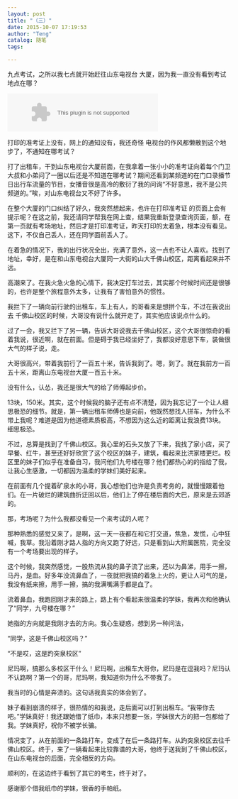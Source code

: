 ```yaml
---
layout: post
title: "（三）"
date: 2015-10-07 17:19:53
author: "Teng"
catalog: 随笔
tags: 

---
```

九点考试，之所以我七点就开始赶往山东电视台 大厦，因为我一直没有看到考试地点在哪？

<embed height="86" width="340" invokeurls="false" src="http://music.163.com/style/swf/widget.swf?sid=26508242&amp;type=2&amp;auto=1&amp;width=320&amp;height=66" wmode="transparent">

打印的准考证上没有，网上的通知没有，我还奇怪 电视台的作风都懒散到这个地步了，不通知在哪考试？

打了出租车，干到山东电视台大厦前面，在我拿着一张小小的准考证向着每个门卫大叔和小弟问了一圈以后还是不知道在哪考试？期间还看到某频道的在门口录播节日出行车流量的节目，女播音很是高冷的敷衍了我的问询“不好意思，我不是公共频道的。”唉，对山东电视台又不好了许多。

在整个大厦的门口纠结了好久，我突然想起来，也许在打印准考证 的页面上会有提示呢？在这之前，我还请同学帮我在网上查，结果我重新登录查询页面，额，在第一页就有考场地址，然后才是打印准考证，昨天打印的太着急，根本没有看见。这下，不仅自己丢人，还在同学面前丢人了。

在着急的情况下，我的出行状况全出，充满了意外，这一点也不让人喜欢。找到了地址，幸好，是在和山东电视台大厦同一大街的山大千佛山校区，距离看起来并不远。

高潮来了。在我火急火急的心情下，我决定打车过去，其实那个时候时间还是很够的，也许是整个旅程意外太多，让我有了害怕意外的惯性。

我拦下了一辆向前行驶的出租车，车上有人，的哥看来是想拼个车，不过在我说出去 千佛山校区的时候，大哥没有说什么就开走了，其实他应该说点什么的。

过了一会，我又拦下了另一辆，告诉大哥说我去千佛山校区，这个大哥很惊奇的看着我说，很近啊，就在前面。但是碍于我已经坐好了，我都没好意思下车，装做很大气的样子说，走。

大哥很高兴，带着我前行了一百五十米，告诉我到了。嗯，到了。就在我前方一百五十米，距离山东电视台大厦一百五十米。

没有什么，认怂，我还是很大气的给了师傅起步价。

13块，150米。其实，这个时候我的脑子还有点不清楚，因为我忘记了一个让人细思极恐的细节。就是，第一辆出租车师傅也是向前，他既然想找人拼车，为什么不带上我呢？难道是因为他道德素质极高，不想因为这么近的距离让我浪费13块。细思极恐。

不过，总算是找到了千佛山校区。我心里的石头又放了下来，我找了家小店，买了早餐、红牛，甚至还好好欣赏了这个校区的妹子，建筑，看起来比洪家楼更烂。校区里的妹子们似乎在准备自习，我问他们九号楼在哪？他们都热心的的指给了我，让我心生感激，一切都因为温柔的学妹们美好起来。

在前面有几个提着矿泉水的小哥，我心想他们也许是负责考务的，就慢慢跟着他们。在一片破烂的建筑曲折迂回以后，他们上了停在楼后面的大巴，原来是去郊游的。

那，考场呢？为什么我都没看见一个来考试的人呢？

那种熟悉的感觉又来了，是啊，这一天一夜都在和它打交道，焦急，发慌，心中狂喊，我草。我沿着刚才路人指的方向又跑了好远，只是看到山大附属医院，完全没有一个考场要出现的样子。

这个时候，我突然感觉，一股热流从我的鼻子流了出来，还以为鼻涕，用手一擦，马丹，是血。好多年没流鼻血了，一夜就把我搞的着急上火的，更让人可气的是，我没有纸来擦，用手一擦，搞的我满嘴满手都是血了。

流着鼻血，我跑回刚才来的路上，路上有个看起来很温柔的学妹，我再次和他确认了“同学，九号楼在哪？”

她指的方向就是我刚才去的方向。我心生疑惑，想到另一种问法，

“同学，这是千佛山校区吗？”

“不是哎，这是趵突泉校区”

尼玛啊，搞那么多校区干什么！尼玛啊，出租车大哥你，尼玛是在逗我吗？尼玛认不认路啊？第一个的哥，尼玛啊，我知道你为什么不带我了。

我当时的心情是奔溃的。这句话我真实的体会到了。

妹子看到崩溃的样子，很热情的和我说，走后面可以打到出租车。“我带你去吧。”学妹真好！我还跟她借了纸巾，本来只想要一张，学妹很大方的把一包都给了我。学妹真好，祝你不被学长骗。

情况变了，从在前面的一条路打车，变成了在后一条路打车。从趵突泉校区去往千佛山校区。终于，来了一辆看起来比较靠谱的大哥，他终于送我到了千佛山校区，在山东电视台的后面，完全相反的方向。

顺利的，在这边终于看到了其它的考生，终于对了。

感谢那个借我纸巾的学妹，很香的手帕纸。